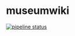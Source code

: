 # museumwiki
[![pipeline status](https://gitlab.com/cyberdroidmann/museumwiki/badges/main/pipeline.svg)](https://gitlab.com/cyberdroidmann/museumwiki/-/commits/main)

